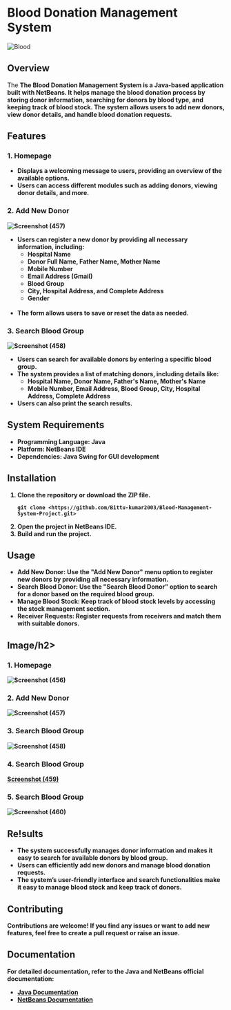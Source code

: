 <h1>Blood Donation Management System</h1>

![Blood](https://github.com/user-attachments/assets/f25bb60f-1da9-4910-9286-34178a9aadcc)

<h2>Overview</h2>
 <p>The <strong>The Blood Donation Management System is a Java-based application built with NetBeans. It helps manage the blood donation process by storing donor information, searching for donors by blood type, and keeping track of blood stock. The system allows users to add new donors, view donor details, and handle blood donation requests.</p>
  

<h2>Features</h2>
       <h3>1. Homepage</h3>
           <ul>
                   <li>Displays a welcoming message to users, providing an overview of the available options.</li>
                   <li>Users can access different modules such as adding donors, viewing donor details, and more.</li>
          </ul>     
      <h3>2. Add New Donor</h3>
      
   ![Screenshot (457)](https://github.com/user-attachments/assets/fa5d61f4-c9a9-4729-af95-fbf84df64173) 
           <ul>
               <li>Users can register a new donor by providing all necessary information, including:
            <ul>
                <li>Hospital Name</li>
                <li>Donor Full Name, Father Name, Mother Name</li>
                 <li>Mobile Number</li>
                 <li>Email Address (Gmail)</li>
                 <li>Blood Group</li>
                 <li>City, Hospital Address, and Complete Address</li>
                 <li>Gender</li>                              
              </ul>
                  <li>The form allows users to save or reset the data as needed.</li>
               </ul>
      <h3>3. Search Blood Group</h3>
       ![Screenshot (458)](https://github.com/user-attachments/assets/c8678b13-db3b-43e3-918f-bdbee6c3ef44)
        <ul>
           <li>Users can search for available donors by entering a specific blood group.</li>
           <li>The system provides a list of matching donors, including details like:
         <ul>
            <li>Hospital Name, Donor Name, Father's Name, Mother's Name</li>
            <li>Mobile Number, Email Address, Blood Group, City, Hospital Address, Complete Address</li>
          </ul>
             </li>
             <li>Users can also print the search results.</li>
           </ul>

           
   <h2>System Requirements</h2>
        <ul>
            <li><strong>Programming Language</strong>: Java</li>
            <li><strong>Platform</strong>: NetBeans IDE</li>
            <li><strong>Dependencies</strong>: Java Swing for GUI development</li>
        </ul>
    </section>


<h2>Installation</h2>
        <ol>
            <li>Clone the repository or download the ZIP file.
                <pre><code>git clone &lt;https://github.com/Bittu-kumar2003/Blood-Management-System-Project.git&gt;</code></pre>
            </li>
            <li>Open the project in NetBeans IDE.</li>
            <li>Build and run the project.</li>
        </ol>

   
   <h2>Usage</h2>
        <ul>
            <li><strong>Add New Donor</strong>: Use the "Add New Donor" menu option to register new donors by providing all necessary information.</li>
            <li><strong>Search Blood Donor</strong>: Use the "Search Blood Donor" option to search for a donor based on the required blood group.</li>
            <li><strong>Manage Blood Stock</strong>: Keep track of blood stock levels by accessing the stock management section.</li>
            <li><strong>Receiver Requests</strong>: Register requests from receivers and match them with suitable donors.</li>
        </ul>
    
<h2>Image/h2>
<h3>1. Homepage</h3>
         
![Screenshot (456)](https://github.com/user-attachments/assets/8ccb1ce2-682c-413a-ba63-431493398316)

<h3>2. Add New Donor</h3>   
   
   ![Screenshot (457)](https://github.com/user-attachments/assets/5759f702-2e3a-4dbf-8857-d98e427f80cd)

<h3>3. Search Blood Group</h3>
     
![Screenshot (458)](https://github.com/user-attachments/assets/953aa59e-793a-46a3-a671-a7674f53a3d1)

<h3>4. Search Blood Group</h3>

[Screenshot (459)](https://github.com/user-attachments/assets/00f48bcd-0a94-45bb-82e0-0c0f225a0e29)

<h3>5. Search Blood Group</h3>
 
![Screenshot (460)](https://github.com/user-attachments/assets/9ebf4219-3910-485c-ac40-7505ce824003)

<h2>Re!sults</h2>
        <ul>
            <li>The system successfully manages donor information and makes it easy to search for available donors by blood group.</li>
            <li>Users can efficiently add new donors and manage blood donation requests.</li>
            <li>The system’s user-friendly interface and search functionalities make it easy to manage blood stock and keep track of donors.</li>
        </ul>
    
 <h2>Contributing</h2>
        <p>Contributions are welcome! If you find any issues or want to add new features, feel free to create a pull request or raise an issue.</p>
  
   <h2>Documentation</h2>
        <p>For detailed documentation, refer to the Java and NetBeans official documentation:</p>
        <ul>
            <li><a href="https://docs.oracle.com/javase/8/docs/">Java Documentation</a></li>
            <li><a href="https://netbeans.apache.org/kb/">NetBeans Documentation</a></li>
        </ul>
   
        
